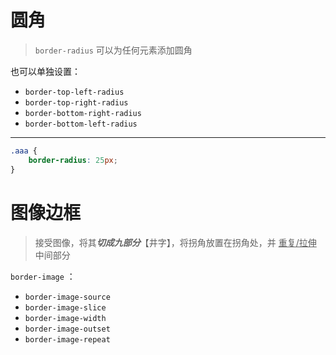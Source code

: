 # 圆角
> `border-radius` 可以为任何元素添加圆角

也可以单独设置：
- `border-top-left-radius`
- `border-top-right-radius`
- `border-bottom-right-radius`
- `border-bottom-left-radius`

---

```css
.aaa {
	border-radius: 25px;
}
```

# 图像边框
>接受图像，将其***切成九部分***【井字】，将拐角放置在拐角处，并 <u>重复/拉伸</u> 中间部分

`border-image` ：
- `border-image-source`
- `border-image-slice`
- `border-image-width`
- `border-image-outset`
- `border-image-repeat`














































